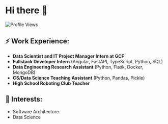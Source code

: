 # Hi there 👋

![Profile Views](https://komarev.com/ghpvc/?username=Wellbek&color=blue)

## ⚡ Work Experience:

- **Data Scientist and IT Project Manager Intern at GCF**
- **Fullstack Developer Intern** (Angular, FastAPI, TypeScript, Python, SQL)
- **Data Engineering Research Assistant** (Python, Flask, Docker, MongoDB)
- **CS/Data Science Teaching Assistant** (Python, Pandas, Pickle)
- **High School Roboting Club Teacher**

## 🌱 Interests:

- Software Architecture
- Data Science

